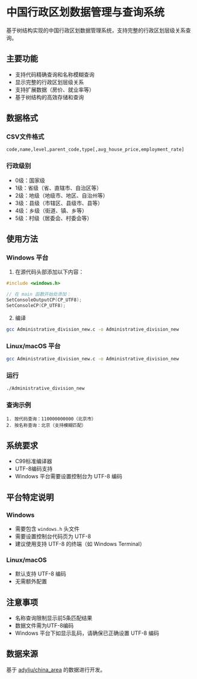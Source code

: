 # 中国行政区划数据管理与查询系统

基于树结构实现的中国行政区划数据管理系统，支持完整的行政区划层级关系查询。

## 主要功能

- 支持代码精确查询和名称模糊查询
- 显示完整的行政区划层级关系
- 支持扩展数据（房价、就业率等）
- 基于树结构的高效存储和查询

## 数据格式

### CSV文件格式
```csv
code,name,level,parent_code,type[,avg_house_price,employment_rate]
```

### 行政级别
- 0级：国家级
- 1级：省级（省、直辖市、自治区等）
- 2级：地级（地级市、地区、自治州等）
- 3级：县级（市辖区、县级市、县等）
- 4级：乡级（街道、镇、乡等）
- 5级：村级（居委会、村委会等）

## 使用方法

### Windows 平台
1. 在源代码头部添加以下内容：
```c
#include <windows.h>

// 在 main 函数开始处添加：
SetConsoleOutputCP(CP_UTF8);
SetConsoleCP(CP_UTF8);
```

2. 编译
```bash
gcc Administrative_division_new.c -o Administrative_division_new
```

### Linux/macOS 平台
```bash
gcc Administrative_division_new.c -o Administrative_division_new
```

### 运行
```bash
./Administrative_division_new
```

### 查询示例
```
1. 按代码查询：110000000000（北京市）
2. 按名称查询：北京（支持模糊匹配）
```

## 系统要求
- C99标准编译器
- UTF-8编码支持
- Windows 平台需要设置控制台为 UTF-8 编码

## 平台特定说明

### Windows
- 需要包含 `windows.h` 头文件
- 需要设置控制台代码页为 UTF-8
- 建议使用支持 UTF-8 的终端（如 Windows Terminal）

### Linux/macOS
- 默认支持 UTF-8 编码
- 无需额外配置

## 注意事项
- 名称查询限制显示前5条匹配结果
- 数据文件需为UTF-8编码
- Windows 平台下如显示乱码，请确保已正确设置 UTF-8 编码

## 数据来源
基于 [adyliu/china_area](https://github.com/adyliu/china_area) 的数据进行开发。